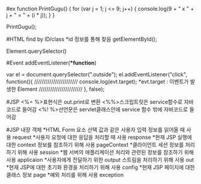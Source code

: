 #ex
function PrintGugu() {
    for (var j = 1; j <= 9; j++) {
        console.log(9 + " x " + j + " = " + (i * j));
    }
}

PrintGugu();



#HTML find by ID/class
*id 정보를 통해 찾음
getElementById();

Element.querySelector()



#Event
addEventListener(____*function____)

var el = document.querySelector(".outside");
el.addEventListener("click", function(){
											///////////////////////
											console.log(evt.target);
											*evt.target :	이벤트가 발생한 Element
											///////////////////////
										}, false);
										
										
										
#JSP
<%= %>표현식은 out.print로 변환
<%%>스크립트릿은 service함수로 자바코드로 들어감
<%! %>선언문은 servlet클래스안에 service 함수 밖에 자바코드로 들어감

#JSP 내장 객체
*HTML Form 요소 선택 값과 같은 사용자 입력 정보를 읽어올 때 사용
request
*사용자 요청에 대한 응답을 처리할 때 사용
response
*현재 JSP 실행에 대한 context 정보를 참조하기 위해 사용
pageContext
*클라이언트 세션 정보를 처리하기 위해 사용
session
*웹 서버의 애플리케이션 처리와 관련된 정보를 참조하기 위해 사용
applicaion
*사용자에게 전달하기 위한 output 스트림을 처리하기 위해 사용
out
*현재 JSP에 대한 초기화 환경을 처리하기 위해 사용
config
*현재 JSP 페이지에 대한 클래스 정보
page
*예외 처리를 위해 사용
exception